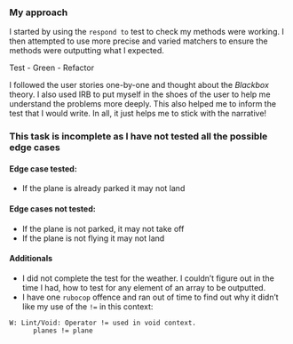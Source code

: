 ### My approach
I started by using the `respond to` test to check my methods were working. I then attempted to use more precise and varied matchers to ensure the methods were outputting what I expected. 

Test - Green - Refactor

I followed the user stories one-by-one and thought about the *Blackbox* theory. I also used IRB to put myself in the shoes of the user to help me understand the problems more deeply. This also helped me to inform the test that I would write. In all, it just helps me to stick with the narrative!



### This task is incomplete as I have not tested all the possible edge cases

#### Edge case tested:
* If the plane is already parked it may not land

#### Edge cases not tested:
* If the plane is not parked, it may not take off
* If the plane is not flying it may not land

#### Additionals

* I did not complete the test for the weather. I couldn’t figure out in the time I had, how to test for any element of an array to be outputted.
* I have one `rubocop` offence and ran out of time to find out why it didn’t like my use of the `!=` in this context: 

``` 
W: Lint/Void: Operator != used in void context.
      planes != plane

```

